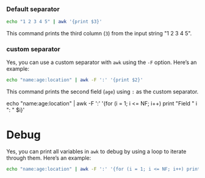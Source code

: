 ### Default separator
```sh
echo "1 2 3 4 5" | awk '{print $3}'
```

This command prints the third column (`3`) from the input string "1 2 3 4 5".

### custom separator
Yes, you can use a custom separator with `awk` using the `-F` option. Here’s an example:

```sh
echo "name:age:location" | awk -F ':' '{print $2}'
```

This command prints the second field (`age`) using `:` as the custom separator.


echo "name:age:location" | awk -F ':' '{for (i = 1; i <= NF; i++) print "Field " i ": " $i}'


# Debug

Yes, you can print all variables in `awk` to debug by using a loop to iterate through them. Here’s an example:

```sh
echo "name:age:location" | awk -F ':' '{for (i = 1; i <= NF; i++) print "Field " i ": " $i}'
```

